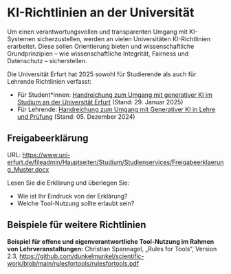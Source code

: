 # KI-Richtlinien an der Universität

Um einen verantwortungsvollen und transparenten Umgang mit KI-Systemen sicherzustellen, werden an vielen Universitäten  KI-Richtlinien erarbeitet. Diese sollen Orientierung bieten und wissenschaftliche  Grundprinzipien – wie wissenschaftliche Integrität, Fairness und Datenschutz – sicherstellen.

Die Universität Erfurt hat 2025 sowohl für Studierende als auch für Lehrende Richtlinien verfasst:
- Für Student*innen: [Handreichung zum Umgang mit generativer KI im Studium an der Universität Erfurt](https://www.uni-erfurt.de/studium/studienservices/digitales-lernen-lehren/generative-ki-im-studium) (Stand: 29. Januar 2025)
- Für Lehrende: [Handreichung zum Umgang mit Generativer KI in Lehre und Prüfung](https://www.uni-erfurt.de/studium/studienservices/digitales-lernen-lehren/generative-ki-in-lehre-und-pruefung) (Stand: 05. Dezember 2024)


## Freigabeerklärung

URL: https://www.uni-erfurt.de/fileadmin/Hauptseiten/Studium/Studienservices/Freigabeerklaerung_Muster.docx


Lesen Sie die Erklärung und überlegen Sie:
- Wie ist Ihr Eindruck von der Erklärung?
- Welche Tool-Nutzung sollte erlaubt sein?

## Beispiele für weitere Richtlinien

**Beispiel für offene und eigenverantwortliche Tool-Nutzung im Rahmen von Lehrveranstaltungen:**
Christian Spannagel, „Rules for Tools“, Version 2.3,
https://github.com/dunkelmunkel/scientific-work/blob/main/rulesfortools/rulesfortools.pdf


